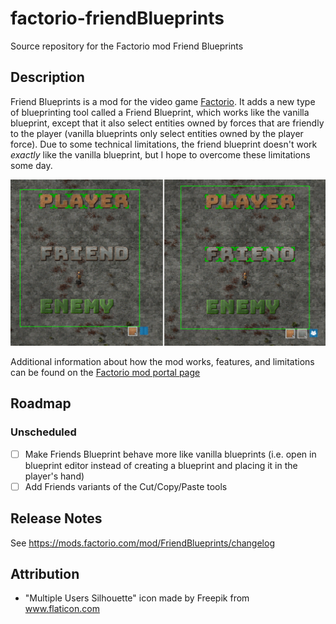 # factorio-friendBlueprints
Source repository for the Factorio mod Friend Blueprints

## Description

Friend Blueprints is a mod for the video game [Factorio](https://factorio.com/).  It adds a new type of blueprinting tool called a Friend Blueprint, which works like the vanilla blueprint, except that it also select entities owned by forces that are friendly to the player (vanilla blueprints only select entities owned by the player force).  Due to some technical limitations, the friend blueprint doesn't work _exactly_ like the vanilla blueprint, but I hope to overcome these limitations some day.

![The vanilla blueprint tool (left) only selects the top row of text plates (PLAYER).  The friends blueprint tool selects the top two rows (PLAYER + FRIEND)](/screenshots/readme-01.png)

Additional information about how the mod works, features, and limitations can be found on the [Factorio mod portal page](https://mods.factorio.com/mod/FriendBlueprints)

## Roadmap

### Unscheduled
- [ ] Make Friends Blueprint behave more like vanilla blueprints (i.e. open in blueprint editor instead of creating a blueprint and placing it in the player's hand)
- [ ] Add Friends variants of the Cut/Copy/Paste tools

## Release Notes

See https://mods.factorio.com/mod/FriendBlueprints/changelog

## Attribution

- "Multiple Users Silhouette" icon made by Freepik from www.flaticon.com
